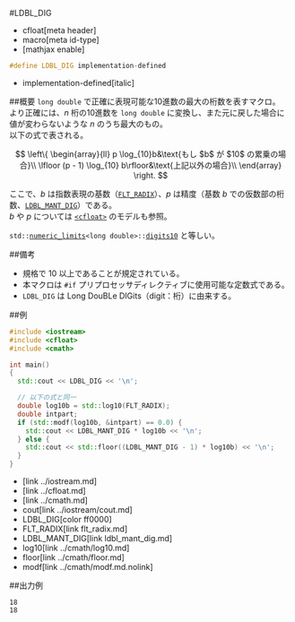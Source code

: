 #LDBL_DIG
* cfloat[meta header]
* macro[meta id-type]
* [mathjax enable]

```cpp
#define LDBL_DIG implementation-defined
```
* implementation-defined[italic]

##概要
`long double` で正確に表現可能な10進数の最大の桁数を表すマクロ。  
より正確には、$n$ 桁の10進数を `long double` に変換し、また元に戻した場合に値が変わらないような $n$ のうち最大のもの。  
以下の式で表される。

$$
\left\{
\begin{array}{ll}
p \log_{10}b&\text{もし $b$ が $10$ の累乗の場合}\\
\lfloor (p - 1) \log_{10} b\rfloor&\text{上記以外の場合}\\
\end{array}
\right.
$$

ここで、$b$ は指数表現の基数（[`FLT_RADIX`](flt_radix.md)）、$p$ は精度（基数 $b$ での仮数部の桁数、[`LDBL_MANT_DIG`](ldbl_mant_dig.md)）である。  
$b$ や $p$ については [`<cfloat>`](../cfloat.md) のモデルも参照。

`std::`[`numeric_limits`](/reference/limits/numeric_limits.md)`<long double>::`[`digits10`](/reference/limits/numeric_limits/digits10.md) と等しい。

##備考
- 規格で 10 以上であることが規定されている。
- 本マクロは `#if` プリプロセッサディレクティブに使用可能な定数式である。
- `LDBL_DIG` は Long DouBLe DIGits（digit：桁）に由来する。


##例
```cpp
#include <iostream>
#include <cfloat>
#include <cmath>

int main()
{
  std::cout << LDBL_DIG << '\n';

  // 以下の式と同一
  double log10b = std::log10(FLT_RADIX);
  double intpart;
  if (std::modf(log10b, &intpart) == 0.0) {
    std::cout << LDBL_MANT_DIG * log10b << '\n';
  } else {
    std::cout << std::floor((LDBL_MANT_DIG - 1) * log10b) << '\n';
  }
}
```
* <iostream>[link ../iostream.md]
* <cfloat>[link ../cfloat.md]
* <cmath>[link ../cmath.md]
* cout[link ../iostream/cout.md]
* LDBL_DIG[color ff0000]
* FLT_RADIX[link flt_radix.md]
* LDBL_MANT_DIG[link ldbl_mant_dig.md]
* log10[link ../cmath/log10.md]
* floor[link ../cmath/floor.md]
* modf[link ../cmath/modf.md.nolink]

##出力例
```
18
18
```
